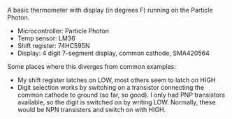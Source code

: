 A basic thermometer with display (in degrees F) running on the Particle Photon.

* Microcontroller: Particle Photon
* Temp sensor: LM36
* Shift register: 74HC595N
* Display: 4 digit 7-segment display, common cathode, SMA420564

Some places where this diverges from common examples:
* My shift register latches on LOW, most others seem to latch on HIGH
* Digit selection works by switching on a transistor connecting the common cathode to ground (so far, so good). I only had PNP transistors available, so the digit is switched on by writing LOW. Normally, these would be NPN transisters and switch on with HIGH.
